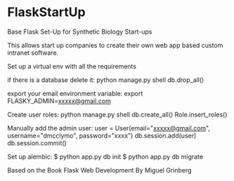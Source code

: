 # FlaskStartUp
Base Flask Set-Up for Synthetic Biology Start-ups

This allows start up companies to create their own web app based custom intranet software.

Set up a virtual env with all the requirements

if there is a database delete it:
python manage.py shell
db.drop_all()

export your email environment variable: 
export FLASKY_ADMIN=xxxxx@gmail.com

Create user roles:
python manage.py shell
db.create_all()
Role.insert_roles()

Manually add the admin user:
user = User(email="xxxxx@gmail.com", username="dmcclymo", password="xxxx")
db.session.add(user)
db.session.commit()

Set up alembic:
$ python app.py db init 
$ python app.py db migrate 

Based on the Book Flask Web Development By Miguel Grinberg
